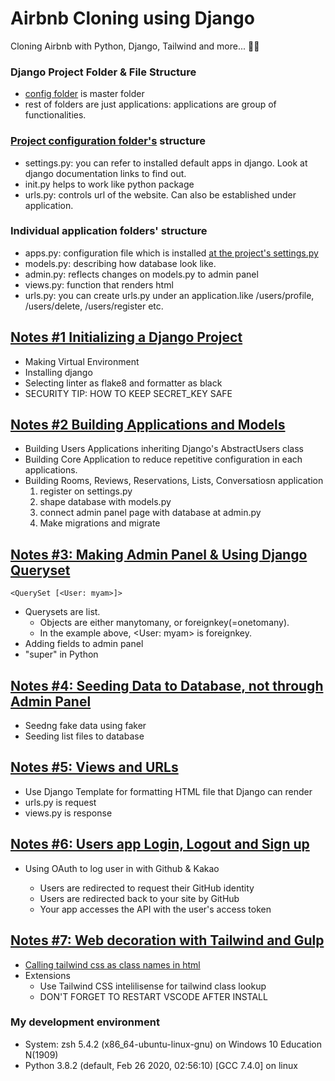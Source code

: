 # Airbnb Cloning using Django

Cloning Airbnb with Python, Django, Tailwind and more... 💖🐍

### Django Project Folder & File Structure

- [config folder](./config) is master folder
- rest of folders are just applications: applications are group of functionalities.

### [Project configuration folder's](./config) structure

- settings.py: you can refer to installed default apps in django. Look at django documentation links to find out.
- init.py helps to work like python package
- urls.py: controls url of the website. Can also be established under application.

### Individual application folders' structure

- apps.py: configuration file which is installed [at the project's settings.py](./config/setttings.py)
- models.py: describing how database look like.
- admin.py: reflects changes on models.py to admin panel
- views.py: function that renders html
- urls.py: you can create urls.py under an application.like /users/profile, /users/delete, /users/register etc.

## [Notes #1 Initializing a Django Project](./_notes/1_Creating_a_Django_Project.md)

- Making Virtual Environment
- Installing django
- Selecting linter as flake8 and formatter as black
- SECURITY TIP: HOW TO KEEP SECRET_KEY SAFE

## [Notes #2 Building Applications and Models](./_notes/2_Building_Applications_and_Models.md)

- Building Users Applications inheriting Django's AbstractUsers class
- Building Core Application to reduce repetitive configuration in each applications.
- Building Rooms, Reviews, Reservations, Lists, Conversatiosn application
  1. register on settings.py
  2. shape database with models.py
  3. connect admin panel page with database at admin.py
  4. Make migrations and migrate

## [Notes #3: Making Admin Panel & Using Django Queryset](./_notes/3_Building_Admin_Panel.md)

```
<QuerySet [<User: myam>]>
```

- Querysets are list.
  - Objects are either manytomany, or foreignkey(=onetomany).
  - In the example above, <User: myam> is foreignkey.
- Adding fields to admin panel
- "super" in Python

## [Notes #4: Seeding Data to Database, not through Admin Panel](<./_notes/4_Seeding_Data_(NOT_by_Admin)_&_Fake_Data.md>)

- Seedng fake data using faker
- Seeding list files to database

## [Notes #5: Views and URLs](./_notes/5_Views_and_URLs.md)

- Use Django Template for formatting HTML file that Django can render
- urls.py is request
- views.py is response

## [Notes #6: Users app Login, Logout and Sign up](./_notes/6_Users_app_Login_Logout_and_Sign_up.md)

- Using OAuth to log user in with Github & Kakao

  - Users are redirected to request their GitHub identity
  - Users are redirected back to your site by GitHub
  - Your app accesses the API with the user's access token

## [Notes #7: Web decoration with Tailwind and Gulp](./_notes/7_Web_Design.md)

- [Calling tailwind css as class names in html](https://tailwindcss.com/)
- Extensions
  - Use Tailwind CSS intelilisense for tailwind class lookup
  - DON'T FORGET TO RESTART VSCODE AFTER INSTALL

### My development environment

- System: zsh 5.4.2 (x86_64-ubuntu-linux-gnu) on Windows 10 Education N(1909)
- Python 3.8.2 (default, Feb 26 2020, 02:56:10) [GCC 7.4.0] on linux

##

